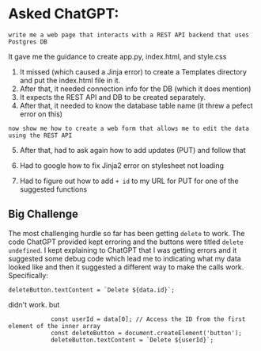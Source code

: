 # Asked ChatGPT:
```
write me a web page that interacts with a REST API backend that uses Postgres DB
```

It gave me the guidance to create app.py, index.html, and style.css

1. It missed (which caused a Jinja error) to create a Templates directory and put the index.html file in it.
2. After that, it needed connection info for the DB (which it does mention)
3. It expects the REST API and DB to be created separately.
4. After that, it needed to know the database table name (it threw a pefect error on this)

```
now show me how to create a web form that allows me to edit the data using the REST API
```

5. After that, had to ask again how to add updates (PUT) and follow that
6. Had to google how to fix Jinja2 error on stylesheet not loading

7. Had to figure out how to add `+ id` to my URL for PUT for one of the suggested functions

## Big Challenge
The most challenging hurdle so far has been getting `delete` to work. The code ChatGPT provided
kept erroring and the buttons were titled `delete undefined`. I kept explaining to ChatGPT that
I was getting errors and it suggested some debug code which lead me to indicating what my data looked
like and then it suggested a different way to make the calls work. Specifically:
```
deleteButton.textContent = `Delete ${data.id}`;
```
didn't work.
but
```
            const userId = data[0]; // Access the ID from the first element of the inner array
            const deleteButton = document.createElement('button');
            deleteButton.textContent = `Delete ${userId}`;
```
